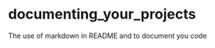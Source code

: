 documenting_your_projects
=========================

The use of markdown in README and to document you code
